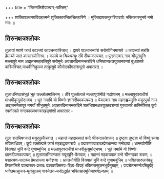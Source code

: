 +++
title = "तिरुमलिशैयाल्वार्-चरितम्"

+++
शाक्तिपञ्चमयविग्रहात्मने शुक्तिकारजितचितहारिणे । 
मुक्तिदायकमुरारिपादयोः भक्तिसारमुनये नमो नमः ॥

## तिरुनक्षत्रश्लोकः 
तुलायां श्रवणे जातं काञ्च्यां काञ्चनवारिजात् । 
द्वापरे पाञ्चजन्यांशं सरोयोगिनमाश्रये ॥ 
काञ्च्यां सरसि हेमाब्जे जातं कासारयोगिनम् । 
कलये यः श्रियःपत्युः रविं दीपमकल्पयत् ॥ 
पूदत्ताल्वार् नाम श्रीभूतमुनिः मल्लापुरे नाम अद्यतनमहाबलिपुरे सरोमुनेः अवतारदिनानन्तरदिने धनिष्टानक्षत्रयुक्तनवम्यां बुधवासरे कस्मिंश्चित् माधवीनिकुञ्ज तत्कुसुमे कौमोदकीगदांशभूतो अवातरत् ।

## तिरुनक्षत्रश्लोकः 
तुलाधनिष्ठासंभूतं भूतं कल्लोलमालिनम् । 
तीरे पुल्लोत्पले मल्लापुर्यामीडे गदांशजम् ॥ 
मल्लापुरवराधीशं माधवीकुसुमोद्भवम् । 
भूतं नमामि यो विष्णोः ज्ञानदीपमकल्पयत् ॥ 
पेयाल्वार नाम महदाह्वयमुनिः मयूरपुर्यां नाम अद्यतनमैलापूर नगर्यां श्रीभूतमुनेः अवतारदिनानन्तरदिने शतभिषानक्षत्रयुक्तदशम्यां गुरुवासरे कस्मिंश्चित् कूपे रक्तोत्पले नन्दकाख्यभगवत्खड्गांशों अवततार -

## तिरुनक्षत्रश्लोकः 
तुला शतभिषग्जातं मयूरपुरकैरवात् । 
महान्तं महदाख्यातं वन्दे श्रीनन्दकांशजम् ॥ 
दृष्ट्वा तुष्टाव यो विष्णुं रमया मयिलाधिपम्। 
कूपे रक्तोत्पले जातं महदाह्वयमाश्रये ॥ 
पद्मारमणपादाब्जप्रेमभ्रान्त्या मनोज्ञया। 
भ्रान्तयोगीति विख्यातं मुनिं वन्दे गुणाम्बुधिम् ॥ 
मल्लापुरवराधीशं माधवीकुसुमोद्भवम् । 
भूतं नमामि यो विष्णोः ज्ञानदीपमकल्पयत् ॥ 
तुलाशतभिषग्जातं मयूरपुरि-कैरवात् । 
महान्तं महदाख्यातं वन्दे श्रीनन्दकां शकम् ॥ 
पद्मारमण-पादाब्ज प्रेमभ्रान्त्या मनोज्ञया । 
भ्रान्तयोगीति विख्यातं मुनिं वन्दे गुणामबुधिम् ॥ 
भक्तिसारुलनंबडु तिरुमलिशै याल्वारुल-प्रभावः 
पञ्चशक्तिमय-दिव्य-विग्रहं भक्तिमत्सुजनभूर्यनुग्रहम् । 
पापचेतनमनोऽतिदुर्ग्रहं भक्तिमत्सुजन-भूर्यनुग्रहम् 
पापचेतन-मनोऽदुर्ग्रहं भक्तिसारमुनिमाश्रयेऽन्वहम् ॥
